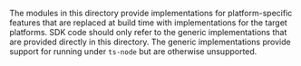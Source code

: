The modules in this directory provide implementations for platform-specific features that are replaced at build time
with implementations for the target platforms. SDK code should only refer to the generic implementations that are
provided directly in this directory. The generic implementations provide support for running under `ts-node` but are
otherwise unsupported.
